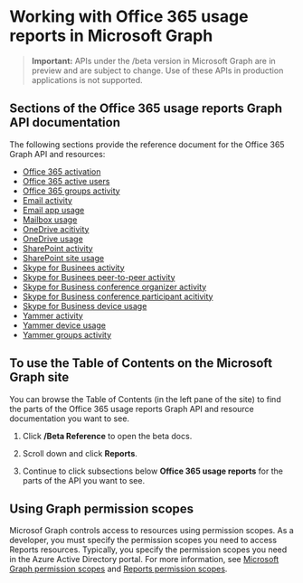 # Working with Office 365 usage reports in Microsoft Graph

> **Important:** APIs under the /beta version in Microsoft Graph are in preview and are subject to change. Use of these APIs in production applications is not supported.

## Sections of the Office 365 usage reports Graph API documentation

The following sections provide the reference document for the Office 365 Graph API and resources:

- [Office 365 activation](office365activations.md)
- [Office 365 active users](office365activeusers.md)
- [Office 365 groups activity](office365groupsactivity.md)
- [Email activity](emailactivity.md)
- [Email app usage](emailappusage.md)
- [Mailbox usage](mailboxusage.md)
- [OneDrive acitivity](ondriveactivity.md)
- [OneDrive usage](onedriveusage.md)
- [SharePoint activity](sharepointactivity.md)
- [SharePoint site usage](sharepointsiteusage.md)
- [Skype for Businees activity](skypeforbusinessactivity.md)
- [Skype for Businees peer-to-peer activity](skypeforbusinesspeertopeeractivity.md)
- [Skype for Business conference organizer activity](skypeforbusinessconferenceorganizeractivity.md)
- [Skype for Business conference participant acitivity](skypeforbusinessconferenceparticipantactivity.md)
- [Skype for Business device usage](skypeforbusinessdeviceusage.md)
- [Yammer activity](yammeractivity.md)
- [Yammer device usage](yammerdeviceusage.md)
- [Yammer groups activity](yammergroupsactivity.md)

## To use the Table of Contents on the Microsoft Graph site

You can browse the Table of Contents (in the left pane of the site) to find the parts of the Office 365 usage reports Graph API and resource documentation you want to see.

1. Click **/Beta Reference** to open the beta docs.

2. Scroll down and click **Reports**.

3. Continue to click subsections below **Office 365 usage reports** for the parts of the API you want to see.

## Using Graph permission scopes

Microsof Graph controls access to resources using permission scopes. As a developer, you must specify the permission scopes you need to access Reports resources. Typically, you specify the permission scopes you need in the Azure Active Directory portal. For more information, see [Microsoft Graph permission scopes](https://developer.microsoft.com/en-us/graph/docs/concepts/permissions_reference) and [Reports permission scopes](https://developer.microsoft.com/en-us/graph/docs/concepts/permissions_reference#reports-permissions).